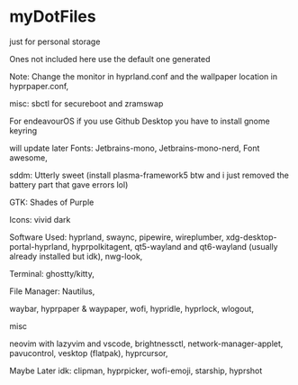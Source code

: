 # myDotFiles

just for personal storage

Ones not included here use the default one generated

Note: Change the monitor in hyprland.conf and the wallpaper location in hyprpaper.conf, 

misc: sbctl for secureboot and zramswap

For endeavourOS if you use Github Desktop you have to install gnome keyring

will update later
Fonts:
Jetbrains-mono,
Jetbrains-mono-nerd,
Font awesome,

sddm: Utterly sweet (install plasma-framework5 btw and i just removed the battery part that gave errors lol)

GTK: Shades of Purple

Icons: vivid dark

Software Used:
hyprland,
swaync,
pipewire, wireplumber,
xdg-desktop-portal-hyprland,
hyprpolkitagent,
qt5-wayland and qt6-wayland (usually already installed but idk),
nwg-look,

Terminal: ghostty/kitty, 

File Manager: Nautilus,

waybar,
hyprpaper & waypaper,
wofi,
hypridle,
hyprlock,
wlogout,

misc

neovim with lazyvim and vscode,
brightnessctl,
network-manager-applet,
pavucontrol,
vesktop (flatpak),
hyprcursor,




Maybe Later idk:
clipman,
hyprpicker,
wofi-emoji,
starship,
hyprshot

